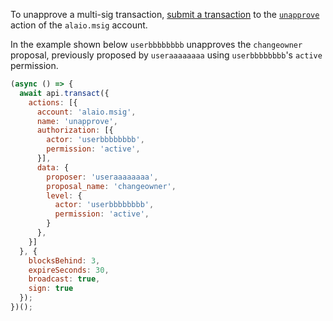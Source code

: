 To unapprove a multi-sig transaction, [submit a transaction](01_how-to-submit-a-transaction.md) to the [`unapprove`](https://github.com/ALAIO/alaio.contracts/blob/52fbd4ac7e6c38c558302c48d00469a4bed35f7c/contracts/alaio.msig/include/alaio.msig/alaio.msig.hpp#L73) action of the `alaio.msig` account.

In the example shown below `userbbbbbbbb` unapproves the `changeowner` proposal, previously proposed by `useraaaaaaaa` using `userbbbbbbbb`'s `active` permission.
```javascript
(async () => {
  await api.transact({
    actions: [{
      account: 'alaio.msig',
      name: 'unapprove',
      authorization: [{
        actor: 'userbbbbbbbb',
        permission: 'active',
      }],
      data: {
        proposer: 'useraaaaaaaa',
        proposal_name: 'changeowner',
        level: {
          actor: 'userbbbbbbbb',
          permission: 'active',
        }
      },
    }]
  }, {
    blocksBehind: 3,
    expireSeconds: 30,
    broadcast: true,
    sign: true
  });
})();
```